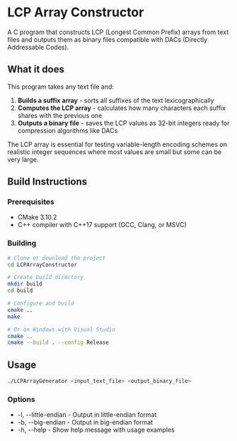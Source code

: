# LCP Array Constructor
A C program that constructs LCP (Longest Common Prefix) arrays from text files and outputs them as binary files
compatible with DACs (Directly Addressable Codes).

## What it does
This program takes any text file and:

1. **Builds a suffix array** - sorts all suffixes of the text lexicographically
2. **Computes the LCP array** - calculates how many characters each suffix shares with the previous one
3. **Outputs a binary file** - saves the LCP values as 32-bit integers ready for compression algorithms like DACs

The LCP array is essential for testing variable-length encoding schemes on realistic integer sequences where most values
are small but some can be very large.

## Build Instructions
### Prerequisites
  * CMake 3.10.2
  * C++ compiler with C++17 support (GCC, Clang, or MSVC)

### Building
```sh
# Clone or download the project
cd LCPArrayConstructor

# Create build directory
mkdir build
cd build

# Configure and build
cmake ..
make

# Or on Windows with Visual Studio
cmake ..
cmake --build . --config Release
```

## Usage
```sh
./LCPArrayGenerator <input_text_file> <output_binary_file>
```

### Options
  * -l, --little-endian - Output in little-endian format
  * -b, --big-endian - Output in big-endian format
  * -h, --help - Show help message with usage examples
